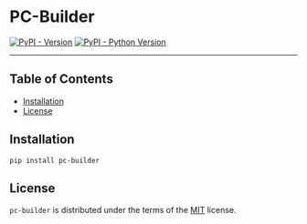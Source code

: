 # PC-Builder

[![PyPI - Version](https://img.shields.io/pypi/v/pc-builder.svg)](https://pypi.org/project/pc-builder)
[![PyPI - Python Version](https://img.shields.io/pypi/pyversions/pc-builder.svg)](https://pypi.org/project/pc-builder)

-----

## Table of Contents

- [Installation](#installation)
- [License](#license)

## Installation

```console
pip install pc-builder
```

## License

`pc-builder` is distributed under the terms of the [MIT](https://spdx.org/licenses/MIT.html) license.
